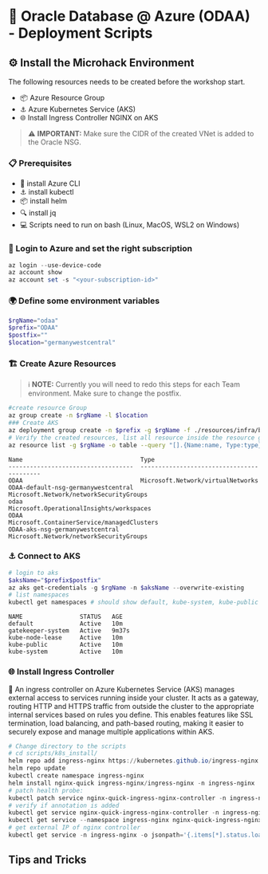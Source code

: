 # 🚀 Oracle Database @ Azure (ODAA) - Deployment Scripts

## ⚙️ Install the Microhack Environment

The following resources needs to be created before the workshop start.

- 📦 Azure Resource Group
- ⚓ Azure Kubernetes Service (AKS)
- 🌐 Install Ingress Controller NGINX on AKS

> ⚠️ **IMPORTANT:** Make sure the CIDR of the created VNet is added to the Oracle NSG.

### 📋 Prerequisites

- 🔧 install Azure CLI
- ⚓ install kubectl
- 📦 install helm
- 🔍 install jq
- 💻 Scripts need to run on bash (Linux, MacOS, WSL2 on Windows)

### 🔐 Login to Azure and set the right subscription

~~~powershell
az login --use-device-code
az account show
az account set -s "<your-subscription-id>"
~~~

### 🌍 Define some environment variables

~~~powershell
$rgName="odaa"
$prefix="ODAA"
$postfix=""
$location="germanywestcentral"
~~~

### 🏗️ Create Azure Resources

> ℹ️ **NOTE:** Currently you will need to redo this steps for each Team environment. Make sure to change the postfix.

~~~bash
#create resource Group
az group create -n $rgName -l $location
### Create AKS
az deployment group create -n $prefix -g $rgName -f ./resources/infra/bicep/main.bicep -p location=$location aksName=$prefix postfix=$postfix
# Verify the created resources, list all resource inside the resource group
az resource list -g $rgName -o table --query "[].{Name:name, Type:type}"
~~~

~~~text
Name                                 Type
-----------------------------------  ------------------------------------------
ODAA                                 Microsoft.Network/virtualNetworks
ODAA-default-nsg-germanywestcentral  Microsoft.Network/networkSecurityGroups
odaa                                 Microsoft.OperationalInsights/workspaces
ODAA                                 Microsoft.ContainerService/managedClusters
ODAA-aks-nsg-germanywestcentral      Microsoft.Network/networkSecurityGroups
~~~

### ⚓ Connect to AKS

~~~powershell
# login to aks
$aksName="$prefix$postfix"
az aks get-credentials -g $rgName -n $aksName --overwrite-existing
# list namespaces
kubectl get namespaces # should show default, kube-system, kube-public
~~~

~~~text
NAME                STATUS   AGE
default             Active   10m
gatekeeper-system   Active   9m37s
kube-node-lease     Active   10m
kube-public         Active   10m
kube-system         Active   10m
~~~

### 🌐 Install Ingress Controller

🌟 An ingress controller on Azure Kubernetes Service (AKS) manages external access to services running inside your cluster. It acts as a gateway, routing HTTP and HTTPS traffic from outside the cluster to the appropriate internal services based on rules you define. This enables features like SSL termination, load balancing, and path-based routing, making it easier to securely expose and manage multiple applications within AKS.

~~~powershell
# Change directory to the scripts
# cd scripts/k8s_install/
helm repo add ingress-nginx https://kubernetes.github.io/ingress-nginx
helm repo update
kubectl create namespace ingress-nginx
helm install nginx-quick ingress-nginx/ingress-nginx -n ingress-nginx
# patch health probe:
kubectl patch service nginx-quick-ingress-nginx-controller -n ingress-nginx -p '{"metadata":{"annotations":{"service.beta.kubernetes.io/azure-load-balancer-health-probe-request-path":"/healthz"}}}'
# verify if annotation is added
kubectl get service nginx-quick-ingress-nginx-controller -n ingress-nginx -o jsonpath='{.metadata.annotations}' | jq
kubectl get service --namespace ingress-nginx nginx-quick-ingress-nginx-controller --output wide
# get external IP of nginx controller
kubectl get service -n ingress-nginx -o jsonpath='{.items[*].status.loadBalancer.ingress[*].ip}'
~~~

## Tips and Tricks

